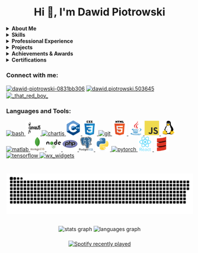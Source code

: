 <h1 align="center">Hi 👋, I'm Dawid Piotrowski</h1>

<details>
  <summary><strong>About Me</strong></summary>

I'm a passionate computer science student based in Kraków, Poland. I’m currently pursuing dual degrees at AGH University:
- **B.Sc. in Applied Computer Science** (expected Feb 2026)
- **B.Sc. in Cybersecurity** (expected Feb 2028)

I love exploring new technologies, solving complex challenges, and learning every day. Whether it’s coding a simulation or coordinating international student exchange programs, I thrive on creative problem-solving and continuous improvement.

<p align="left"> <a href="https://github.com/ryo-ma/github-profile-trophy"><img src="https://github-profile-trophy.vercel.app/?username=leotheoriginal" alt="leotheoriginal" /></a> </p>

- 🌱 I’m currently learning **Machine Learning, software Engineering**

- 👨‍💻 All of my projects are available at [https://github.com/LeoTheOriginal?tab=repositories](https://github.com/LeoTheOriginal?tab=repositories)

- 📫 How to reach me **dpiotrowski393939@gmail.com**

</details>

<details>
  <summary><strong>Skills</strong></summary>

- **Programming Languages:** Python, Scala, C++ (C++17/20), C, Java, MATLAB, Bash, PowerShell, HTML5, CSS, JavaScript, PHP  
- **Databases:** PostgreSQL, Tembo Databases  
- **Operating Systems:** Linux, Kali Linux, Red Hat Linux, Windows  
- **Cybersecurity:** Familiar with various cybersecurity frameworks and best practices  
- **Tools & Technologies:** Git, MATLAB, JetBrains IDEs, Visual Studio, Visual Studio Code, GEANT4, DBeaver  
- **Frameworks & Libraries:** SFML, wxWidgets  
- **Languages:** English (B2+/C1), German (A2)

</details>

<details>
  <summary><strong>Professional Experience</strong></summary>

**Student Exchange Team Member**  
*IAESTE - I&O Group | Nov 2024 – Present, Kraków, Poland*  
- Organized and coordinated student exchange programs, managing international logistics and communications while enhancing teamwork, organization, and cultural awareness.

**Tutor in Mathematics and Physics**  
*Szkoła Maturzystów Łukasza Jarosińskiego | Sep 2023 – Present, Kraków, Poland*  
- Conducted personalized tutoring sessions in math and physics, creating tailored learning plans to help students excel. This role has strengthened my communication, empathy, and instructional skills.

</details>

<details>
  <summary><strong>Projects</strong></summary>

- **Hotel Reservation Database (BD_HOTEL)**  
  *Technologies: SQL, PL/pgSQL, PHP, JavaScript, CSS*  
  Developed an advanced hotel reservation system featuring a robust, normalized database schema with automated stored procedures, dynamic web interfaces for managing reservations, and comprehensive reporting and logging functionalities.  
  [GitHub Repo](https://github.com/LeoTheOriginal/Hotel-Reservation-Database)

- **Hill Climb Racing Game**  
  *Technologies: Python, Pygame, Box2D, Stable Baselines3 (DQN, PPO)*  
  Created a physics-based simulation game to experiment with reinforcement learning on procedurally generated terrain, merging game design with cutting-edge AI techniques.  
  [GitHub Repo](https://github.com/Arhur1505/Car_game_with_RL)

- **High Resolution Calorimeter (HRC)**  
  *Technologies: C++, Geant4, ROOT, CMake*  
  Implemented a Geant4-based simulation of a high-resolution calorimeter. This project features detailed tungsten absorber and quartz fiber detector geometry, automated ROOT analysis of optical photon data, and both batch and interactive visualization modes.  
  [GitHub Repo](https://github.com/LeoTheOriginal/Geant4-programming-environment)

- **Letter Recognition App**  
  *Technologies: Python, PyTorch, Tkinter*  
  Built an interactive application that trains a convolutional neural network on the EMNIST dataset, offering a Tkinter GUI for drawing letters and displaying real-time top-3 prediction probabilities.  
  [GitHub Repo](https://github.com/kasta03/IA_PROJECT/tree/main)

</details>

<details>
  <summary><strong>Achievements & Awards</strong></summary>

- **AGH Primus Scholarship** – Awarded for outstanding academic performance.  
- **Golden Index Laureate** – Recognized by Cracow University of Technology for excellence.  
- **Finalist in Chemistry Competition** – Acknowledged at the Jagiellonian University for achievement in chemistry.

</details>

<details>
  <summary><strong>Certifications</strong></summary>

- **CCNA: Introduction to Networks** (Cisco, Issued 2025)  
  *Focus:* General Network Analysis

- **OSSTMM Security Expert** (Eksperckie Centrum Szkolenia Cyberbezpieczeństwo, Issued 2025)  
  *Focus:* OSSTMM methodology, OODA loop, PDCA cycle, Penetration testing

- **Linux System Security** (Eksperckie Centrum Szkolenia Cyberbezpieczeństwo, Issued 2025)  
  *Focus:* Advanced Linux security practices, hardening, and penetration testing

- **Windows System Security** (Eksperckie Centrum Szkolenia Cyberbezpieczeństwo, Issued 2025)  
  *Focus:* Windows OS hardening, security configuration, and best practices

- **Google Cybersecurity Certificate** (Coursera, Issued Oct 2024)  
  *Focus:* Network Security, Python Programming, Linux & SQL, Intrusion Detection Systems (IDS), Assets, Threats, and Vulnerabilities

</details>

<h3 align="left">Connect with me:</h3>
<p align="left">
<a href="https://linkedin.com/in/dawid-piotrowski-0831bb306" target="blank"><img align="center" src="https://raw.githubusercontent.com/rahuldkjain/github-profile-readme-generator/master/src/images/icons/Social/linked-in-alt.svg" alt="dawid-piotrowski-0831bb306" height="30" width="40" /></a>
<a href="https://fb.com/dawid.piotrowski.503645" target="blank"><img align="center" src="https://raw.githubusercontent.com/rahuldkjain/github-profile-readme-generator/master/src/images/icons/Social/facebook.svg" alt="dawid.piotrowski.503645" height="30" width="40" /></a>
<a href="https://instagram.com/_that_red_boy_" target="blank"><img align="center" src="https://raw.githubusercontent.com/rahuldkjain/github-profile-readme-generator/master/src/images/icons/Social/instagram.svg" alt="_that_red_boy_" height="30" width="40" /></a>
</p>

<h3 align="left">Languages and Tools:</h3>
<p align="left"> <a href="https://www.gnu.org/software/bash/" target="_blank" rel="noreferrer"> <img src="https://www.vectorlogo.zone/logos/gnu_bash/gnu_bash-icon.svg" alt="bash" width="40" height="40"/> </a> <a href="https://canvasjs.com" target="_blank" rel="noreferrer"> <img src="https://raw.githubusercontent.com/Hardik0307/Hardik0307/master/assets/canvasjs-charts.svg" alt="canvasjs" width="40" height="40"/> </a> <a href="https://www.chartjs.org" target="_blank" rel="noreferrer"> <img src="https://www.chartjs.org/media/logo-title.svg" alt="chartjs" width="40" height="40"/> </a> <a href="https://www.w3schools.com/cpp/" target="_blank" rel="noreferrer"> <img src="https://raw.githubusercontent.com/devicons/devicon/master/icons/cplusplus/cplusplus-original.svg" alt="cplusplus" width="40" height="40"/> </a> <a href="https://www.w3schools.com/css/" target="_blank" rel="noreferrer"> <img src="https://raw.githubusercontent.com/devicons/devicon/master/icons/css3/css3-original-wordmark.svg" alt="css3" width="40" height="40"/> </a> <a href="https://git-scm.com/" target="_blank" rel="noreferrer"> <img src="https://www.vectorlogo.zone/logos/git-scm/git-scm-icon.svg" alt="git" width="40" height="40"/> </a> <a href="https://www.w3.org/html/" target="_blank" rel="noreferrer"> <img src="https://raw.githubusercontent.com/devicons/devicon/master/icons/html5/html5-original-wordmark.svg" alt="html5" width="40" height="40"/> </a> <a href="https://www.java.com" target="_blank" rel="noreferrer"> <img src="https://raw.githubusercontent.com/devicons/devicon/master/icons/java/java-original.svg" alt="java" width="40" height="40"/> </a> <a href="https://developer.mozilla.org/en-US/docs/Web/JavaScript" target="_blank" rel="noreferrer"> <img src="https://raw.githubusercontent.com/devicons/devicon/master/icons/javascript/javascript-original.svg" alt="javascript" width="40" height="40"/> </a> <a href="https://www.linux.org/" target="_blank" rel="noreferrer"> <img src="https://raw.githubusercontent.com/devicons/devicon/master/icons/linux/linux-original.svg" alt="linux" width="40" height="40"/> </a> <a href="https://www.mathworks.com/" target="_blank" rel="noreferrer"> <img src="https://upload.wikimedia.org/wikipedia/commons/2/21/Matlab_Logo.png" alt="matlab" width="40" height="40"/> </a> <a href="https://www.mongodb.com/" target="_blank" rel="noreferrer"> <img src="https://raw.githubusercontent.com/devicons/devicon/master/icons/mongodb/mongodb-original-wordmark.svg" alt="mongodb" width="40" height="40"/> </a> <a href="https://nodejs.org" target="_blank" rel="noreferrer"> <img src="https://raw.githubusercontent.com/devicons/devicon/master/icons/nodejs/nodejs-original-wordmark.svg" alt="nodejs" width="40" height="40"/> </a> <a href="https://www.php.net" target="_blank" rel="noreferrer"> <img src="https://raw.githubusercontent.com/devicons/devicon/master/icons/php/php-original.svg" alt="php" width="40" height="40"/> </a> <a href="https://www.postgresql.org" target="_blank" rel="noreferrer"> <img src="https://raw.githubusercontent.com/devicons/devicon/master/icons/postgresql/postgresql-original-wordmark.svg" alt="postgresql" width="40" height="40"/> </a> <a href="https://www.python.org" target="_blank" rel="noreferrer"> <img src="https://raw.githubusercontent.com/devicons/devicon/master/icons/python/python-original.svg" alt="python" width="40" height="40"/> </a> <a href="https://pytorch.org/" target="_blank" rel="noreferrer"> <img src="https://www.vectorlogo.zone/logos/pytorch/pytorch-icon.svg" alt="pytorch" width="40" height="40"/> </a> <a href="https://reactjs.org/" target="_blank" rel="noreferrer"> <img src="https://raw.githubusercontent.com/devicons/devicon/master/icons/react/react-original-wordmark.svg" alt="react" width="40" height="40"/> </a> <a href="https://www.scala-lang.org" target="_blank" rel="noreferrer"> <img src="https://raw.githubusercontent.com/devicons/devicon/master/icons/scala/scala-original.svg" alt="scala" width="40" height="40"/> </a> <a href="https://www.tensorflow.org" target="_blank" rel="noreferrer"> <img src="https://www.vectorlogo.zone/logos/tensorflow/tensorflow-icon.svg" alt="tensorflow" width="40" height="40"/> </a> <a href="https://www.wxwidgets.org/" target="_blank" rel="noreferrer"> <img src="https://upload.wikimedia.org/wikipedia/commons/b/bb/WxWidgets.svg" alt="wx_widgets" width="40" height="40"/> </a> </p>

###

<br clear="both">

<img src="https://raw.githubusercontent.com/LeoTheOriginal/LeoTheOriginal/output/snake.svg" alt="Snake animation" />

##

<div align="center">
  <img src="https://github-readme-stats.vercel.app/api?username=LeoTheOriginal&hide_title=false&hide_rank=false&show_icons=true&include_all_commits=true&count_private=true&disable_animations=false&theme=dracula&locale=en&hide_border=false&order=1" height="150" alt="stats graph"  />
  <img src="https://github-readme-stats.vercel.app/api/top-langs?username=LeoTheOriginal&locale=en&hide_title=false&layout=compact&card_width=320&langs_count=8&theme=dracula&hide_border=false&order=2" height="150" alt="languages graph"  />
</div>

###

<div align="center">
  <a href="https://open.spotify.com/user/wr7i3vtvbsnhvy53ftfgs8mt4">
    <img src="https://spotify-recently-played-readme.vercel.app/api?user=wr7i3vtvbsnhvy53ftfgs8mt4&count=5" alt="Spotify recently played"  />
  </a>
</div>

###
